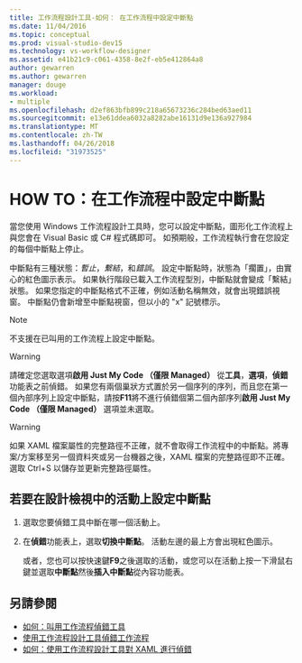 ```yaml
---
title: 工作流程設計工具-如何： 在工作流程中設定中斷點
ms.date: 11/04/2016
ms.topic: conceptual
ms.prod: visual-studio-dev15
ms.technology: vs-workflow-designer
ms.assetid: e41b21c9-c061-4358-8e2f-eb5e412864a8
author: gewarren
ms.author: gewarren
manager: douge
ms.workload:
- multiple
ms.openlocfilehash: d2ef863bfb899c218a65673236c284bed63aed11
ms.sourcegitcommit: e13e61ddea6032a8282abe16131d9e136a927984
ms.translationtype: MT
ms.contentlocale: zh-TW
ms.lasthandoff: 04/26/2018
ms.locfileid: "31973525"
---
```

# <a name="how-to-set-breakpoints-in-workflows"></a>HOW TO：在工作流程中設定中斷點

當您使用 Windows 工作流程設計工具時，您可以設定中斷點，圖形化工作流程上與您會在 Visual Basic 或 C# 程式碼即可。 如預期般，工作流程執行會在您設定的每個中斷點上停止。

 中斷點有三種狀態：*暫止*，*繫結*，和*錯誤*。 設定中斷點時，狀態為「擱置」，由實心的紅色圖示表示。 如果執行階段已載入工作流程型別，中斷點就會變成「繫結」狀態。 如果您指定的中斷點格式不正確，例如活動名稱無效，就會出現錯誤視窗。 中斷點仍會新增至中斷點視窗，但以小的 "x" 記號標示。

> [!NOTE]
> 不支援在已叫用的工作流程上設定中斷點。

> [!WARNING]
> 請確定您選取選項**啟用 Just My Code （僅限 Managed）** 從**工具**，**選項**，**偵錯**功能表之前偵錯。 如果您有兩個巢狀方式置於另一個序列的序列，而且您在第一個內部序列上設定中斷點，請按**F11**將不進行偵錯個第二個內部序列**啟用 Just My Code （僅限 Managed）** 選項並未選取。

> [!WARNING]
> 如果 XAML 檔案屬性的完整路徑不正確，就不會取得工作流程中的中斷點。將專案/方案移至另一個資料夾或另一台機器之後，XAML 檔案的完整路徑即不正確。選取 Ctrl+S 以儲存並更新完整路徑屬性。

## <a name="to-set-a-breakpoint-on-an-activity-in-the-design-view"></a>若要在設計檢視中的活動上設定中斷點

1.  選取您要偵錯工具中斷在哪一個活動上。

2.  在**偵錯**功能表上，選取**切換中斷點**。 活動左邊的最上方會出現紅色圖示。

     或者，您也可以按快速鍵**F9**之後選取的活動，或您可以在活動上按一下滑鼠右鍵並選取**中斷點**然後**插入中斷點**從內容功能表。

## <a name="see-also"></a>另請參閱

- [如何：叫用工作流程偵錯工具](../workflow-designer/how-to-invoke-the-workflow-debugger.md)
- [使用工作流程設計工具偵錯工作流程](../workflow-designer/debugging-workflows-with-the-workflow-designer.md)
- [如何：使用工作流程設計工具對 XAML 進行偵錯](../workflow-designer/how-to-debug-xaml-with-the-workflow-designer.md)